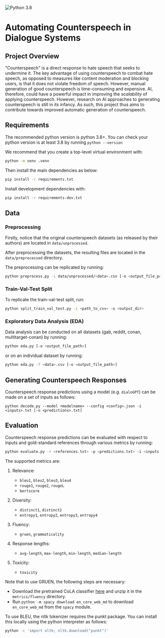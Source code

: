 ![Python 3.8](https://img.shields.io/badge/python-3.8-green.svg)
# Automating Counterspeech in Dialogue Systems

## Project Overview

"Counterspeech" is a direct response to hate speech that seeks to undermine it. The key advantage of using counterspeech to combat hate speech, as opposed to measures like content moderation and blocking users, is that it does not violate freedom of speech. However, manual generation of good counterspeech is time-consuming and expensive. AI, therefore, could have a powerful impact in improving the *scalability* of applying counterspeech. However, research on AI approaches to generating counterspeech is still in its infancy. As such, this project thus aims to contribute towards improved automatic generation of counterspeech.

## Requirements

The recommended python version is python 3.8+. You can check your python version is at least 3.8 by running `python --version`

We recommend that you create a top-level virtual environment with:

```bash
python -m venv .venv
```

Then install the main dependencies as below:

```bash
pip install -r requirements.txt
```

Install development dependencies with:

```bash
pip install -r requirements-dev.txt
```

## Data

### Preprocessing

Firstly, notice that the original counterspeech datasets (as released by their authors) are located in `data/unprocessed`.

After preprocessing the datasets, the resulting files are located in the `data/preprocessed` directory.

The preprocessing can be replicated by running:

```bash
python preprocess.py -i data/unprocessed/<data>.csv [-o <output_file_path>]
```

### Train-Val-Test Split

To replicate the train-val-test split, run:

```bash
python split_train_val_test.py -i <path_to_csv> -o <output_dir>
```

### Exploratory Data Analysis (EDA)

Data analysis can be conducted on all datasets (gab, reddit, conan, multitarget-conan) by running:

```bash
python eda.py [-o <output_file_path>]
```

or on an individual dataset by running:

```bash
python eda.py -f <data>.csv [-o <output_file_path>]
```

## Generating Counterspeech Responses

Counterspeech response predictions using a model (e.g. `dialoGPT`) can be made on a set of inputs as follows:

```
python decode.py --model <modelname> --config <config>.json -i <inputs>.txt [-o <predictions>.txt]
```

## Evaluation

Counterspeech response predictions can be evaluated with respect to inputs and gold-standard references through various metrics by running:

```bash
python evaluate.py -r <references.txt> -p <predictions.txt> -i <inputs.txt> [-m <metrics>] [-v --verbose]
```

The supported metrics are:

1. Relevance:

    * `bleu1`, `bleu2`, `bleu3`, `bleu4`
    * `rouge1`, `rouge2`, `rougeL`
    * `bertscore`

2. Diversity:

    * `distinct1`, `distinct2`
    * `entropy1`, `entropy2`, `entropy3`, `entropy4`

3. Fluency:

    * `gruen`, `grammaticality`

4. Response lengths:

    * `avg-length`, `max-length`, `min-length`, `median-length`

5. Toxicity:

    * `toxicity`

Note that to use GRUEN, the following steps are necessary:

* Download the pretrained CoLA classifier [here](https://drive.google.com/file/d/1Hw5na_Iy4-kGEoX60bD8vXYeJDQrzyj6/view?usp=sharing) and unzip it in the `metrics/fluency` directory.
* Run `python -m spacy download en_core_web_md` to download `en_core_web_md` from the `spacy` module.

To use BLEU, the nltk tokenizer requires the punkt package. You can install this locally using the python interpreter as follows:

```bash
python -c 'import nltk; nltk.download("punkt")'
```
